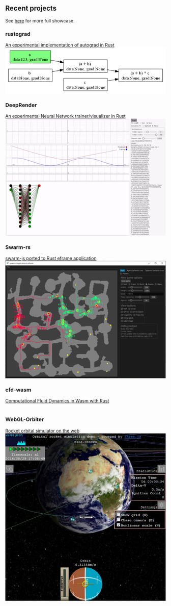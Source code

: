 ## Recent projects

See [here](https://msakuta.github.io/showcase.html) for more full showcase.

### rustograd
<a href="https://github.com/msakuta/rustograd">
<div>An experimental implementation of autograd in Rust</div>
<div><img src="images/showcase/rustograd.gif" alt="" style="min-width: 100%;"/></div>
</a>

### DeepRender
<a href="https://github.com/msakuta/DeepRender">
    <div>An experimental Neural Network trainer/visualizer in Rust</div>
    <div><img src="images/showcase/DeepRender.gif" alt="" style="min-width: 100%;"/></div>
</a>

### Swarm-rs
<a href="https://github.com/msakuta/swarm-rs">
    <div>swarm-js ported to Rust eframe application</div>
    <div><img src="images/showcase/swarm-rs.png" alt="" style="min-width: 100%;"/></div>
</a>

### cfd-wasm
<a href="https://github.com/msakuta/cfd-wasm">
    <div>Computational Fluid Dynamics in Wasm with Rust</div>
    <div><img src="images/showcase/cfd.gif" alt="" /></div>
</a>

### WebGL-Orbiter
<a href="https://github.com/msakuta/WebGL-Orbiter">
    <div>Rocket orbital simulator on the web</div>
    <div><img src="images/showcase/WebGL-Orbiter.jpg" alt="" /></div>
</a>
